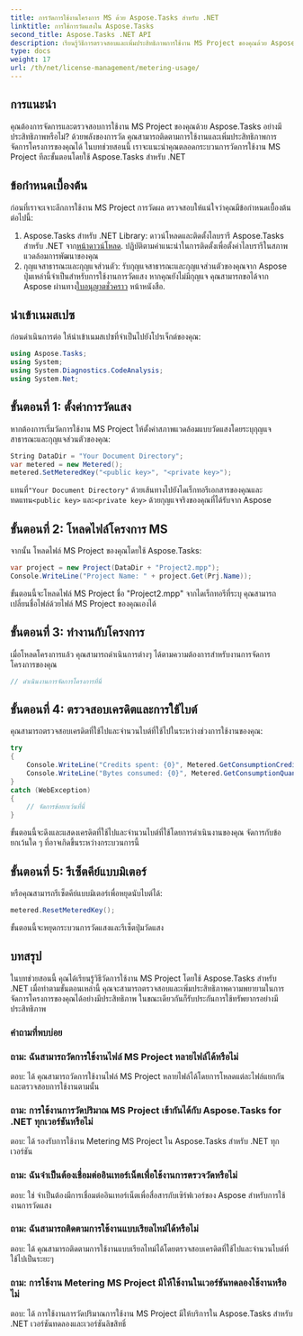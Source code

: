 ```yaml
---
title: การวัดการใช้งานโครงการ MS ด้วย Aspose.Tasks สำหรับ .NET
linktitle: การใช้การวัดแสงใน Aspose.Tasks
second_title: Aspose.Tasks .NET API
description: เรียนรู้วิธีการตรวจสอบและเพิ่มประสิทธิภาพการใช้งาน MS Project ของคุณด้วย Aspose.Tasks for .NET ได้อย่างมีประสิทธิภาพ คำแนะนำทีละขั้นตอนเพื่อการจัดการโครงการที่มีประสิทธิภาพ
type: docs
weight: 17
url: /th/net/license-management/metering-usage/
---
```

## การแนะนำ
คุณต้องการจัดการและตรวจสอบการใช้งาน MS Project ของคุณด้วย Aspose.Tasks อย่างมีประสิทธิภาพหรือไม่? ด้วยพลังของการวัด คุณสามารถติดตามการใช้งานและเพิ่มประสิทธิภาพการจัดการโครงการของคุณได้ ในบทช่วยสอนนี้ เราจะแนะนำคุณตลอดกระบวนการวัดการใช้งาน MS Project ทีละขั้นตอนโดยใช้ Aspose.Tasks สำหรับ .NET
## ข้อกำหนดเบื้องต้น
ก่อนที่เราจะเจาะลึกการใช้งาน MS Project การวัดผล ตรวจสอบให้แน่ใจว่าคุณมีข้อกำหนดเบื้องต้นต่อไปนี้:
1.  Aspose.Tasks สำหรับ .NET Library: ดาวน์โหลดและติดตั้งไลบรารี Aspose.Tasks สำหรับ .NET จาก[หน้าดาวน์โหลด](https://releases.aspose.com/tasks/net/). ปฏิบัติตามคำแนะนำในการติดตั้งเพื่อตั้งค่าไลบรารีในสภาพแวดล้อมการพัฒนาของคุณ
2.  กุญแจสาธารณะและกุญแจส่วนตัว: รับกุญแจสาธารณะและกุญแจส่วนตัวของคุณจาก Aspose ปุ่มเหล่านี้จำเป็นสำหรับการใช้งานการวัดแสง หากคุณยังไม่มีกุญแจ คุณสามารถขอได้จาก Aspose ผ่านทาง[ใบอนุญาตชั่วคราว](https://purchase.aspose.com/temporary-license/) หน้าหนังสือ.

## นำเข้าเนมสเปซ
ก่อนดำเนินการต่อ ให้นำเข้าเนมสเปซที่จำเป็นไปยังโปรเจ็กต์ของคุณ:
```csharp
using Aspose.Tasks;
using System;
using System.Diagnostics.CodeAnalysis;
using System.Net;

```
## ขั้นตอนที่ 1: ตั้งค่าการวัดแสง
หากต้องการเริ่มวัดการใช้งาน MS Project ให้ตั้งค่าสภาพแวดล้อมแบบวัดแสงโดยระบุกุญแจสาธารณะและกุญแจส่วนตัวของคุณ:
```csharp
String DataDir = "Your Document Directory";
var metered = new Metered();
metered.SetMeteredKey("<public key>", "<private key>");
```
 แทนที่`"Your Document Directory"` ด้วยเส้นทางไปยังไดเร็กทอรีเอกสารของคุณและทดแทน`<public key>` และ`<private key>` ด้วยกุญแจจริงของคุณที่ได้รับจาก Aspose
## ขั้นตอนที่ 2: โหลดไฟล์โครงการ MS
จากนั้น โหลดไฟล์ MS Project ของคุณโดยใช้ Aspose.Tasks:
```csharp
var project = new Project(DataDir + "Project2.mpp");
Console.WriteLine("Project Name: " + project.Get(Prj.Name));
```
ขั้นตอนนี้จะโหลดไฟล์ MS Project ชื่อ "Project2.mpp" จากไดเร็กทอรีที่ระบุ คุณสามารถเปลี่ยนชื่อไฟล์ด้วยไฟล์ MS Project ของคุณเองได้
## ขั้นตอนที่ 3: ทำงานกับโครงการ
เมื่อโหลดโครงการแล้ว คุณสามารถดำเนินการต่างๆ ได้ตามความต้องการสำหรับงานการจัดการโครงการของคุณ
```csharp
// ดำเนินงานการจัดการโครงการที่นี่
```
## ขั้นตอนที่ 4: ตรวจสอบเครดิตและการใช้ไบต์
คุณสามารถตรวจสอบเครดิตที่ใช้ไปและจำนวนไบต์ที่ใช้ไปในระหว่างช่วงการใช้งานของคุณ:
```csharp
try
{
    Console.WriteLine("Credits spent: {0}", Metered.GetConsumptionCredit());
    Console.WriteLine("Bytes consumed: {0}", Metered.GetConsumptionQuantity());
}
catch (WebException)
{
    // จัดการข้อยกเว้นที่นี่
}
```
ขั้นตอนนี้จะดึงและแสดงเครดิตที่ใช้ไปและจำนวนไบต์ที่ใช้โดยการดำเนินงานของคุณ จัดการกับข้อยกเว้นใด ๆ ที่อาจเกิดขึ้นระหว่างกระบวนการนี้
## ขั้นตอนที่ 5: รีเซ็ตคีย์แบบมิเตอร์
หรือคุณสามารถรีเซ็ตคีย์แบบมิเตอร์เพื่อหยุดนับไบต์ได้:
```csharp
metered.ResetMeteredKey();
```
ขั้นตอนนี้จะหยุดกระบวนการวัดแสงและรีเซ็ตปุ่มวัดแสง

## บทสรุป
ในบทช่วยสอนนี้ คุณได้เรียนรู้วิธีวัดการใช้งาน MS Project โดยใช้ Aspose.Tasks สำหรับ .NET เมื่อทำตามขั้นตอนเหล่านี้ คุณจะสามารถตรวจสอบและเพิ่มประสิทธิภาพความพยายามในการจัดการโครงการของคุณได้อย่างมีประสิทธิภาพ ในขณะเดียวกันก็รับประกันการใช้ทรัพยากรอย่างมีประสิทธิภาพ
### คำถามที่พบบ่อย
### ถาม: ฉันสามารถวัดการใช้งานไฟล์ MS Project หลายไฟล์ได้หรือไม่
ตอบ: ได้ คุณสามารถวัดการใช้งานไฟล์ MS Project หลายไฟล์ได้โดยการโหลดแต่ละไฟล์แยกกัน และตรวจสอบการใช้งานตามนั้น
### ถาม: การใช้งานการวัดปริมาณ MS Project เข้ากันได้กับ Aspose.Tasks for .NET ทุกเวอร์ชันหรือไม่
ตอบ: ได้ รองรับการใช้งาน Metering MS Project ใน Aspose.Tasks สำหรับ .NET ทุกเวอร์ชัน
### ถาม: ฉันจำเป็นต้องเชื่อมต่ออินเทอร์เน็ตเพื่อใช้งานการตรวจวัดหรือไม่
ตอบ: ใช่ จำเป็นต้องมีการเชื่อมต่ออินเทอร์เน็ตเพื่อสื่อสารกับเซิร์ฟเวอร์ของ Aspose สำหรับการใช้งานการวัดแสง
### ถาม: ฉันสามารถติดตามการใช้งานแบบเรียลไทม์ได้หรือไม่
ตอบ: ได้ คุณสามารถติดตามการใช้งานแบบเรียลไทม์ได้โดยตรวจสอบเครดิตที่ใช้ไปและจำนวนไบต์ที่ใช้ไปเป็นระยะๆ
### ถาม: การใช้งาน Metering MS Project มีให้ใช้งานในเวอร์ชันทดลองใช้งานหรือไม่
ตอบ: ได้ การใช้งานการวัดปริมาณการใช้งาน MS Project มีให้บริการใน Aspose.Tasks สำหรับ .NET เวอร์ชันทดลองและเวอร์ชันลิขสิทธิ์